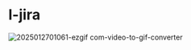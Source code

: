 # l-jira
![2025012701061-ezgif com-video-to-gif-converter](https://github.com/user-attachments/assets/952bef3b-f892-47ff-a4d6-fa50e644e0c2)
